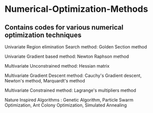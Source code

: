 # Numerical-Optimization-Methods
Contains codes for various numerical optimization techniques
-------------------------------------------------------------

Univariate Region elimination Search method: Golden Section method 

Univariate Gradient based method: Newton Raphson method

Multivariate Unconstrained method: Hessian matrix

Multivariate Gradient Descent method: Cauchy's Gradient descent, Newton's method, Marquardt's method

Multivariate Constrained method: Lagrange's multipliers method 

Nature Inspired Algorithms : Genetic Algorithm, Particle Swarm Optimization, Ant Colony Optimization, Simulated Annealing
